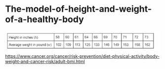 # The-model-of-height-and-weight-of-a-healthy-body
![The average weights of healthy body for the corresponding heights are given in the following table.](resources/Averageweights.png)
https://www.cancer.org/cancer/risk-prevention/diet-physical-activity/body-weight-and-cancer-risk/adult-bmi.html
